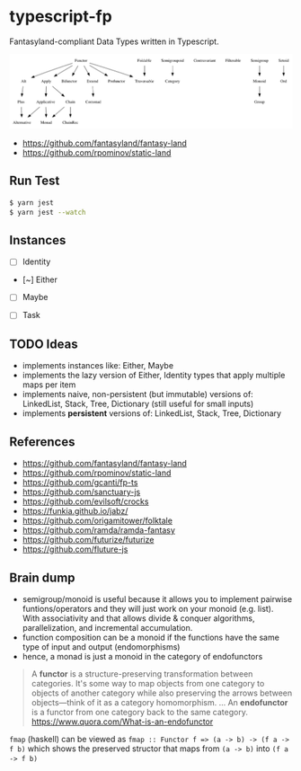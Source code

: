 # typescript-fp

Fantasyland-compliant Data Types written in Typescript.

![algebraic data structure dependencies](./dependencies.png)

- https://github.com/fantasyland/fantasy-land
- https://github.com/rpominov/static-land


## Run Test

```sh
$ yarn jest
$ yarn jest --watch
```

## Instances

- [ ] Identity
- [~] Either
- [ ] Maybe
- [ ] Task


## TODO Ideas

- implements instances like: Either, Maybe
- implements the lazy version of Either, Identity types that apply multiple maps per item
- implements naive, non-persistent (but immutable) versions of: LinkedList, Stack, Tree, Dictionary (still useful for small inputs)
- implements **persistent** versions of: LinkedList, Stack, Tree, Dictionary


## References

- https://github.com/fantasyland/fantasy-land
- https://github.com/rpominov/static-land
- https://github.com/gcanti/fp-ts
- https://github.com/sanctuary-js
- https://github.com/evilsoft/crocks
- https://funkia.github.io/jabz/
- https://github.com/origamitower/folktale
- https://github.com/ramda/ramda-fantasy
- https://github.com/futurize/futurize
- https://github.com/fluture-js


## Brain dump

- semigroup/monoid is useful because it allows you to implement pairwise funtions/operators and they will just work on your monoid (e.g. list). With associativity and that allows divide & conquer algorithms, parallelization, and incremental accumulation.
- function composition can be a monoid if the functions have the same type of input and output (endomorphisms)
- hence, a monad is just a monoid in the category of endofunctors

> A **functor** is a structure-preserving transformation between categories. It's some way to map objects from one category to objects of another category while also preserving the arrows between objects—think of it as a category homomorphism. ... An **endofunctor** is a functor from one category back to the same category.
https://www.quora.com/What-is-an-endofunctor

`fmap` (haskell) can be viewed as `fmap :: Functor f => (a -> b) -> (f a -> f b)` which shows the preserved structor that maps from `(a -> b)` into `(f a -> f b)`
